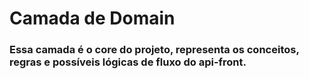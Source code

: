 # Camada de Domain

### Essa camada é o core do projeto, representa os conceitos, regras e possíveis lógicas de fluxo do api-front.
